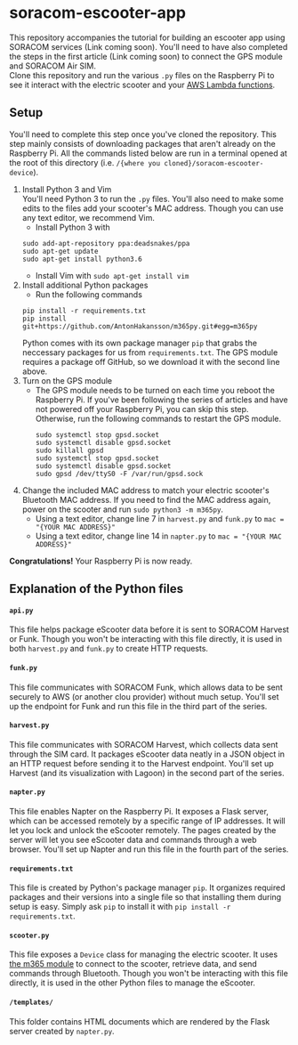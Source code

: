 # soracom-escooter-app
This repository accompanies the tutorial for building an escooter app using SORACOM services (Link coming soon). You'll need to have also completed the steps in the first article (Link coming soon) to connect the GPS module and SORACOM Air SIM.     
Clone this repository and run the various `.py` files on the Raspberry Pi to see it interact with the electric scooter and your [AWS Lambda functions](https://github.com/DevinMui/soracom-escooter-server). 

## Setup    
You'll need to complete this step once you've cloned the repository. This step mainly consists of downloading packages that aren't already on the Raspberry Pi. All the commands listed below are run in a terminal opened at the root of this directory (i.e. `/{where you cloned}/soracom-escooter-device`).         

1. Install Python 3 and Vim    
  You'll need Python 3 to run the `.py` files. You'll also need to make some edits to the files add your scooter's MAC address. Though you can use any text editor, we recommend Vim.
    - Install Python 3 with     
    ```
    sudo add-apt-repository ppa:deadsnakes/ppa
    sudo apt-get update
    sudo apt-get install python3.6
    ```
    - Install Vim with `sudo apt-get install vim`
2. Install additional Python packages
   - Run the following commands
   ```
   pip install -r requirements.txt
   pip install git+https://github.com/AntonHakansson/m365py.git#egg=m365py
   ```
   Python comes with its own package manager `pip` that grabs the neccessary packages for us from `requirements.txt`. The GPS module requires a package off GitHub, so we download it with the second line above.
3. Turn on the GPS module
   - The GPS module needs to be turned on each time you reboot the Raspberry Pi. If you've been following the series of articles and have not powered off your Raspberry Pi, you can skip this step. Otherwise, run the following commands to restart the GPS module.
     ```
     sudo systemctl stop gpsd.socket
     sudo systemctl disable gpsd.socket
     sudo killall gpsd
     sudo systemctl stop gpsd.socket
     sudo systemctl disable gpsd.socket
     sudo gpsd /dev/ttyS0 -F /var/run/gpsd.sock
     ```
  4. Change the included MAC address to match your electric scooter's Bluetooth MAC address. If you need to find the MAC address again, power on the scooter and run `sudo python3 -m m365py`.    
     - Using a text editor, change line 7 in `harvest.py` and `funk.py` to `mac = "{YOUR MAC ADDRESS}"`
     - Using a text editor, change line 14 in `napter.py` to `mac = "{YOUR MAC ADDRESS}"`
    
**Congratulations!** Your Raspberry Pi is now ready.

## Explanation of the Python files
  #### `api.py`
  This file helps package eScooter data before it is sent to SORACOM Harvest or Funk. Though you won't be interacting with this file directly, it is used in both `harvest.py` and `funk.py` to create HTTP requests.
  #### `funk.py`
  This file communicates with SORACOM Funk, which allows data to be sent securely to AWS (or another clou provider) without much setup. You'll set up the endpoint for Funk and run this file in the third part of the series.
  #### `harvest.py`
  This file communicates with SORACOM Harvest, which collects data sent through the SIM card. It packages eScooter data neatly in a JSON object in an HTTP request before sending it to the Harvest endpoint. You'll set up Harvest (and its visualization with Lagoon) in the second part of the series.
  #### `napter.py`
  This file enables Napter on the Raspberry Pi. It exposes a Flask server, which can be accessed remotely by a specific range of IP addresses. It will let you lock and unlock the eScooter remotely. The pages created by the server will let you see eScooter data and commands through a web browser. You'll set up Napter and run this file in the fourth part of the series.
  #### `requirements.txt`
  This file is created by Python's package manager `pip`. It organizes required packages and their versions into a single file so that installing them during setup is easy. Simply ask `pip` to install it with `pip install -r requirements.txt`. 
  #### `scooter.py`
  This file exposes a `Device` class for managing the electric scooter. It uses [the m365 module](https://github.com/AntonHakansson/m365py) to connect to the scooter, retrieve data, and send commands through Bluetooth. Though you won't be interacting with this file directly, it is used in the other Python files to manage the eScooter.
  #### `/templates/`
  This folder contains HTML documents which are rendered by the Flask server created by `napter.py`.
  
